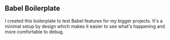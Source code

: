 ## Babel Boilerplate

I created this boilerplate to test Babel features for my bigger projects.  It's a minimal setup by design which makes it easier to see what's happening and more comfortable to debug. 